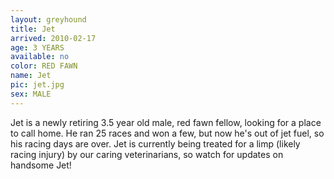 ```yaml
---
layout: greyhound
title: Jet
arrived: 2010-02-17
age: 3 YEARS
available: no
color: RED FAWN
name: Jet
pic: jet.jpg
sex: MALE
---
```


Jet is a newly retiring 3.5 year old male, red fawn fellow, looking for a place to call home.  He ran 25 races and
won a few, but now he's out of jet fuel, so his racing days are over.  Jet is currently being treated for a limp (likely
racing injury) by our caring veterinarians, so watch for updates on handsome Jet!
